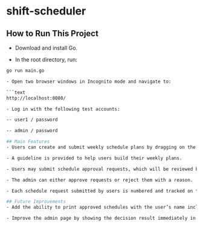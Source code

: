 # shift-scheduler

## How to Run This Project
- Download and install Go.

- In the root directory, run:

```bash
go run main.go

- Open two browser windows in Incognito mode and navigate to:

```text
http://localhost:8080/

- Log in with the following test accounts:

-- user1 / password

-- admin / password

## Main Features
- Users can create and submit weekly schedule plans by dragging on the interface.

- A guideline is provided to help users build their weekly plans.

- Users may submit schedule approval requests, which will be reviewed by the admin.

- The admin can either approve requests or reject them with a reason.

- Each schedule request submitted by users is numbered and tracked on the admin side.

## Future Improvements
- Add the ability to print approved schedules with the user’s name included.

- Improve the admin page by showing the decision result immediately in the Action column, enhancing usability.
